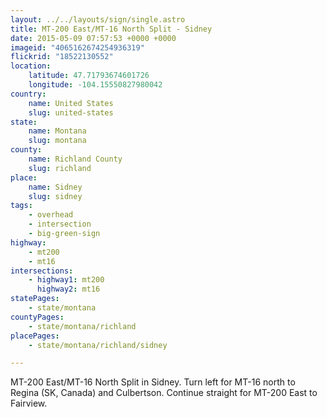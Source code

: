 ```yaml
---
layout: ../../layouts/sign/single.astro
title: MT-200 East/MT-16 North Split - Sidney
date: 2015-05-09 07:57:53 +0000 +0000
imageid: "4065162674254936319"
flickrid: "18522130552"
location:
    latitude: 47.71793674601726
    longitude: -104.15550827980042
country:
    name: United States
    slug: united-states
state:
    name: Montana
    slug: montana
county:
    name: Richland County
    slug: richland
place:
    name: Sidney
    slug: sidney
tags:
    - overhead
    - intersection
    - big-green-sign
highway:
    - mt200
    - mt16
intersections:
    - highway1: mt200
      highway2: mt16
statePages:
    - state/montana
countyPages:
    - state/montana/richland
placePages:
    - state/montana/richland/sidney

---
```

MT-200 East/MT-16 North Split in Sidney.  Turn left for MT-16 north to Regina (SK, Canada) and Culbertson.  Continue straight for MT-200 East to Fairview.